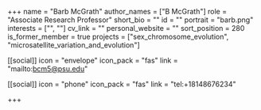 +++
name = "Barb McGrath"
author_names = ["B McGrath"]
role = "Associate Research Professor"
short_bio = ""
id = ""
portrait = "barb.png"
interests = ["", ""]
cv_link = ""
personal_website = ""
sort_position = 280
is_former_member = true
projects = ["sex_chromosome_evolution", "microsatellite_variation_and_evolution"]

[[social]]
    icon = "envelope"
    icon_pack = "fas"
    link = "mailto:bcm5@psu.edu"

[[social]]
    icon = "phone"
    icon_pack = "fas"
    link = "tel:+18148676234"


+++
